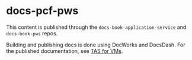 # docs-pcf-pws

This content is published through the `docs-book-application-service` and `docs-book-pws` repos.

Building and publishing docs is done using DocWorks and DocsDash. For the published documentation,
see [TAS for VMs](https://docs.vmware.com/en/VMware-Tanzu-Application-Service/4.0/tas-for-vms/concepts-overview.html).
